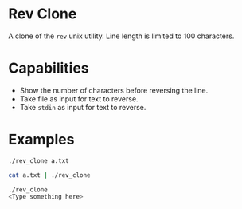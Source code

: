 # Rev Clone

A clone of the `rev` unix utility.
Line length is limited to 100 characters.

# Capabilities

- Show the number of characters before reversing the line.
- Take file as input for text to reverse.
- Take `stdin` as input for text to reverse.

# Examples

```bash
./rev_clone a.txt
```
```bash
cat a.txt | ./rev_clone
```
```bash
./rev_clone
<Type something here>
```

